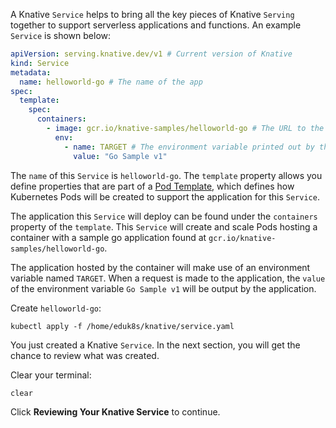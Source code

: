 A Knative `Service` helps to bring all the key pieces of Knative `Serving` 
together to support serverless applications and functions. An example `Service` 
is shown below:

```yaml
apiVersion: serving.knative.dev/v1 # Current version of Knative
kind: Service
metadata:
  name: helloworld-go # The name of the app
spec:
  template:
    spec:
      containers:
        - image: gcr.io/knative-samples/helloworld-go # The URL to the image of the app
          env:
            - name: TARGET # The environment variable printed out by the sample app
              value: "Go Sample v1"
```

The `name` of this `Service` is `helloworld-go`. The `template` property allows you 
define properties that are part of a [Pod Template](https://kubernetes.io/docs/concepts/workloads/pods/pod-overview/#pod-templates), 
which defines how Kubernetes Pods will be created to support the application for this 
`Service`. 

The application this `Service` will deploy can be found under the `containers` property 
of the `template`. This `Service` will create and scale Pods hosting a container with a 
sample go application found at `gcr.io/knative-samples/helloworld-go`.

The application hosted by the container will make use of an environment variable named 
`TARGET`. When a request is made to the application, the `value` of the environment 
variable `Go Sample v1` will be output by the application.

Create `helloworld-go`:

```execute-1
kubectl apply -f /home/eduk8s/knative/service.yaml
```

You just created a Knative `Service`. In the next section, you will get the chance to 
review what was created.

Clear your terminal:

```execute-1
clear
```

Click **Reviewing Your Knative Service** to continue.